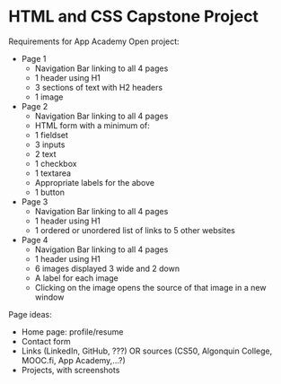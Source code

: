 # HTML and CSS Capstone Project

Requirements for App Academy Open project:

* Page 1
  - Navigation Bar linking to all 4 pages
  - 1 header using H1
  - 3 sections of text with H2 headers
  - 1 image
* Page 2
  - Navigation Bar linking to all 4 pages
  - HTML form with a minimum of:
  - 1 fieldset
  - 3 inputs
  - 2 text
  - 1 checkbox
  - 1 textarea
  - Appropriate labels for the above
  - 1 button
* Page 3
  - Navigation Bar linking to all 4 pages
  - 1 header using H1
  - 1 ordered or unordered list of links to 5 other websites
* Page 4
  - Navigation Bar linking to all 4 pages
  - 1 header using H1
  - 6 images displayed 3 wide and 2 down
  - A label for each image
  - Clicking on the image opens the source of that image in a new window

Page ideas:
* Home page: profile/resume
* Contact form
* Links (LinkedIn, GitHub, ???) OR sources (CS50, Algonquin College, MOOC.fi, App Academy,...?)
* Projects, with screenshots
